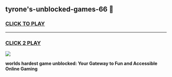 
## tyrone's-unblocked-games-66 👋
<h3>
<a href="https://premium.freeplayer.one?title=tyrone's-unblocked-games-66&ref=14F">CLICK TO PLAY</a></h3>
<hr>

<h3>
<a href="https://premium.freeplayer.one?title=tyrone's-unblocked-games-66&ref=14F">CLICK 2 PLAY</a>
  
</h3>

<a href="https://premium.freeplayer.one?title=tyrone's-unblocked-games-66&ref=12F/"><img src="https://clearcache.store/games.png"></a>


**worlds hardest game unblocked: Your Gateway to Fun and Accessible Online Gaming**
